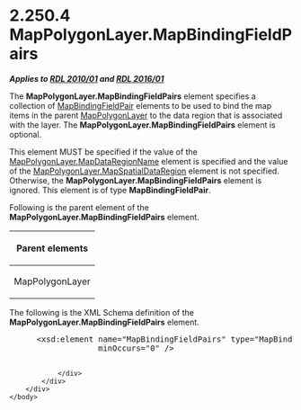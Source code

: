 <html dir="LTR" xmlns:mshelp="http://msdn.microsoft.com/mshelp" xmlns:ddue="http://ddue.schemas.microsoft.com/authoring/2003/5" xmlns:xlink="http://www.w3.org/1999/xlink" xmlns:tool="http://www.microsoft.com/tooltip">
    <head>
        <meta http-equiv="Content-Type" content="text/html; CHARSET=utf-8"></meta>
        <meta name="save" content="history"></meta>
        <title>2.250.4 MapPolygonLayer.MapBindingFieldPairs</title>
        <xml>
            <mshelp:toctitle title="2.250.4 MapPolygonLayer.MapBindingFieldPairs"></mshelp:toctitle>
            <mshelp:rltitle title="[MS-RDL]: MapPolygonLayer.MapBindingFieldPairs"></mshelp:rltitle>
            <mshelp:keyword index="A" term="1139e886-e2e6-4349-8a6b-20189575e0d8"></mshelp:keyword>
            <mshelp:attr name="DCSext.ContentType" value="open specification"></mshelp:attr>
            <mshelp:attr name="AssetID" value="1139e886-e2e6-4349-8a6b-20189575e0d8"></mshelp:attr>
            <mshelp:attr name="TopicType" value="kbRef"></mshelp:attr>
            <mshelp:attr name="DCSext.Title" value="[MS-RDL]: MapPolygonLayer.MapBindingFieldPairs" />
        </xml>
    </head>
    <body>
        <div id="header">
            <h1 class="heading">2.250.4 MapPolygonLayer.MapBindingFieldPairs</h1>
        </div>
        <div id="mainSection">
            <div id="mainBody">
                <div id="allHistory" class="saveHistory"></div>
                <div id="sectionSection0" class="section" name="collapseableSection">
                    

<p><b><i>Applies to </i></b><a href="3428e690-a348-4ec7-8a6a-8efb42d2cdee.md"><b><i>RDL 2010/01</i></b></a><b><i>
and </i></b><a href="52ce3983-2bfc-4e72-9359-42aaf5fe4509.md"><b><i>RDL 2016/01</i></b></a></p>

<p>The <b>MapPolygonLayer.MapBindingFieldPairs</b> element
specifies a collection of <a href="64af7990-ffa0-4603-97d5-0bacc4e18b0d.md">MapBindingFieldPair</a>
elements to be used to bind the map items in the parent <a href="f54fa273-d9b2-4e49-a896-6001bcda016b.md">MapPolygonLayer</a> to the
data region that is associated with the layer. The <b>MapPolygonLayer.MapBindingFieldPairs</b>
element is optional.</p>

<p>This element MUST be specified if the value of the <a href="839dcc56-d7df-4bff-81e6-04fcae33d7f2.md">MapPolygonLayer.MapDataRegionName</a>
element is specified and the value of the <a href="9f95fa60-b272-456d-b16e-572590764d13.md">MapPolygonLayer.MapSpatialDataRegion</a>
element is not specified. Otherwise, the <b>MapPolygonLayer.MapBindingFieldPairs</b>
element is ignored. This element is of type <b>MapBindingFieldPair</b>.</p>

<p>Following is the parent element of the <b>MapPolygonLayer.MapBindingFieldPairs</b>
element.</p>

<table>
 <thead>
  <tr>
   <th>
   <p>Parent elements</p>
   </th>
  </tr>
 </thead>
 <tr>
  <td>
  <p>MapPolygonLayer</p>
  </td>
 </tr>
</table>

<p>The following is the XML Schema definition of the <b>MapPolygonLayer.MapBindingFieldPairs</b>
element.           </p>

<dl>
<dd>
<div><pre> &lt;xsd:element name=&quot;MapBindingFieldPairs&quot; type=&quot;MapBindingFieldPairsType&quot; 
              minOccurs=&quot;0&quot; /&gt;
  
</pre></div>
</dd></dl>


                </div>
            </div>
        </div>
    </body>
</html>